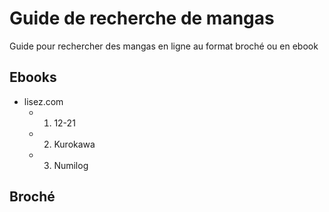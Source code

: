 # Guide de recherche de mangas
Guide pour rechercher des mangas en ligne au format broché ou en ebook

## Ebooks
+ lisez.com
    + 1. 12-21
    + 2. Kurokawa
    + 3. Numilog

## Broché